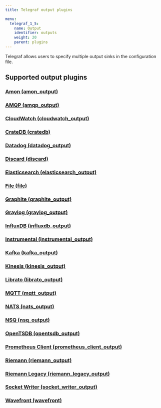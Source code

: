```yaml
---
title: Telegraf output plugins

menu:
  telegraf_1_5:
    name: Output
    identifier: outputs
    weight: 20
    parent: plugins
---
```


Telegraf allows users to specify multiple output sinks in the configuration file.

## Supported output plugins

### [Amon (amon_output)](https://github.com/influxdata/telegraf/tree/release-1.5/plugins/outputs/amon)



### [AMQP (amqp_output)](https://github.com/influxdata/telegraf/tree/release-1.5/plugins/outputs/amqp)



### [CloudWatch (cloudwatch_output)](https://github.com/influxdata/telegraf/tree/release-1.5/plugins/outputs/cloudwatch)



### [CrateDB (cratedb)](https://github.com/influxdata/telegraf/tree/release-1.5/plugins/outputs/wavefront/README.md)


### [Datadog (datadog_output)](https://github.com/influxdata/telegraf/tree/release-1.5/plugins/outputs/datadog)



### [Discard (discard)](https://github.com/influxdata/telegraf/tree/release-1.5/plugins/outputs/discard)



### [Elasticsearch (elasticsearch_output)](https://github.com/influxdata/telegraf/tree/release-1.5/plugins/outputs/elasticsearch)



### [File (file)](https://github.com/influxdata/telegraf/tree/release-1.5/plugins/outputs/file)



### [Graphite (graphite_output)](https://github.com/influxdata/telegraf/tree/release-1.5/plugins/outputs/graphite)



### [Graylog (graylog_output)](https://github.com/influxdata/telegraf/tree/release-1.5/plugins/outputs/graylog)



### [InfluxDB (influxdb_output)](https://github.com/influxdata/telegraf/tree/release-1.5/plugins/outputs/influxdb)



### [Instrumental (instrumental_output)](https://github.com/influxdata/telegraf/tree/release-1.5/plugins/outputs/instrumental)



### [Kafka (kafka_output)](https://github.com/influxdata/telegraf/tree/release-1.5/plugins/outputs/kafka)



### [Kinesis (kinesis_output)](https://github.com/influxdata/telegraf/tree/release-1.5/plugins/outputs/kinesis)



### [Librato (librato_output)](https://github.com/influxdata/telegraf/tree/release-1.5/plugins/outputs/librato)



### [MQTT (mqtt_output)](https://github.com/influxdata/telegraf/tree/release-1.5/plugins/outputs/mqtt)



### [NATS (nats_output)](https://github.com/influxdata/telegraf/tree/release-1.5/plugins/outputs/nats)



### [NSQ (nsq_output)](https://github.com/influxdata/telegraf/tree/release-1.5/plugins/outputs/nsq)



### [OpenTSDB (opentsdb_output)](https://github.com/influxdata/telegraf/tree/release-1.5/plugins/outputs/opentsdb)



### [Prometheus Client (prometheus_client_output)](https://github.com/influxdata/telegraf/tree/release-1.5/plugins/outputs/prometheus_client)



### [Riemann (riemann_output)](https://github.com/influxdata/telegraf/tree/release-1.5/plugins/outputs/riemann)



### [Riemann Legacy (riemann_legacy_output)](https://github.com/influxdata/telegraf/tree/release-1.5/plugins/outputs/riemann_legacy)



### [Socket Writer (socket_writer_output)](https://github.com/influxdata/telegraf/tree/release-1.5/plugins/outputs/socket_writer)



### [Wavefront (wavefront)](https://github.com/influxdata/telegraf/tree/release-1.5/plugins/outputs/wavefront/README.md)
